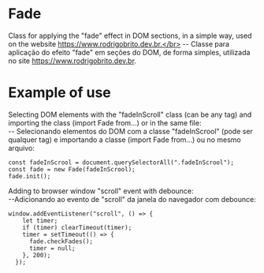 # Fade

Class for applying the "fade" effect in DOM sections, in a simple way, used on the website https://www.rodrigobrito.dev.br.</br>
-- Classe para aplicação do efeito "fade" em seções do DOM, de forma simples, utilizada no site https://www.rodrigobrito.dev.br.

# Example of use

Selecting DOM elements with the "fadeInScroll" class (can be any tag) and importing the class (import Fade from...) or in the same file:</br>
-- Selecionando elementos do DOM com a classe "fadeInScrool" (pode ser qualquer tag) e importando a classe (import Fade from...) ou no mesmo arquivo:

```
const fadeInScrool = document.querySelectorAll(".fadeInScrool");
const fade = new Fade(fadeInScrool);
fade.init();
```

Adding to browser window "scroll" event with debounce:</br>
--Adicionando ao evento de "scroll" da janela do navegador com debounce:

```
window.addEventListener("scroll", () => {
    let timer;
    if (timer) clearTimeout(timer);
    timer = setTimeout(() => {
      fade.checkFades();
      timer = null;
    }, 200);
  });
```
